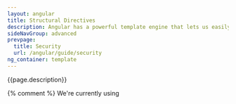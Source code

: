 ```yaml
---
layout: angular
title: Structural Directives
description: Angular has a powerful template engine that lets us easily manipulate the DOM structure of our elements.
sideNavGroup: advanced
prevpage:
  title: Security
  url: /angular/guide/security
ng_container: template
---
```

<!-- FilePath: src/angular/guide/structural-directives.md -->
<?code-excerpt path-base="examples/ng/doc/structural-directives"?>
{{page.description}}

{% comment %}
We're currently using <template> until <ng-container> becomes available;
hence the page variable named `ng_container` set to `template` in the front matter.
Btw, <template> is soon to be renamed <ng-template> in ngTS.
{% endcomment %}

This guide looks at how Angular manipulates the DOM with **structural directives** and
how you can write your own structural directives to do the same thing.

Try the <live-example></live-example>.

<div id="definition"></div>
## What are structural directives?

Structural directives are responsible for HTML layout.
They shape or reshape the DOM's _structure_, typically by adding, removing, or manipulating
elements.

As with other directives, you apply a structural directive to a _host element_.
The directive then does whatever it's supposed to do with that host element and its descendents.

Structural directives are easy to recognize.
An asterisk (*) precedes the directive attribute name as in this example.

<?code-excerpt "lib/app_component.html (ngif)"?>
```
  <div *ngIf="hero != null" >{!{hero.name}!}</div>
```

No brackets. No parentheses. Just `*ngIf` set to a string.

You'll learn in this guide that the [asterisk (*) is a convenience notation](#asterisk)
and the string is a [_microsyntax_](#microsyntax) rather than the usual
[template expression](template-syntax#template-expressions).
Angular desugars this notation into a marked-up `<template>` that surrounds the
host element and its descendents.
Each structural directive does something different with that template.

Three of the common, built-in structural directives &mdash; [NgIf](template-syntax#ngIf),
[NgFor](template-syntax#ngFor), and [NgSwitch...](template-syntax#ngSwitch) &mdash; are
described in the [_Template Syntax_](template-syntax) guide and seen in samples throughout the Angular documentation.
Here's an example of them in a template:

<?code-excerpt "lib/app_component.html (built-in)"?>
```
  <div *ngIf="hero != null" >{!{hero.name}!}</div>

  <ul>
    <li *ngFor="let hero of heroes">{!{hero.name}!}</li>
  </ul>

  <div [ngSwitch]="hero?.emotion">
    <happy-hero    *ngSwitchCase="'happy'"    [hero]="hero"></happy-hero>
    <sad-hero      *ngSwitchCase="'sad'"      [hero]="hero"></sad-hero>
    <confused-hero *ngSwitchCase="'confused'" [hero]="hero"></confused-hero>
    <unknown-hero  *ngSwitchDefault           [hero]="hero"></unknown-hero>
  </div>
```

This guide won't repeat how to _use_ them. But it does explain _how they work_
and how to [write your own](#unless) structural directive.

<div class="alert alert-info" markdown="1">
  <h4>Directive spelling</h4>

  Throughout this guide, you'll see a directive spelled in both _UpperCamelCase_ and _lowerCamelCase_.
  Already you've seen `NgIf` and `ngIf`.
  There's a reason. `NgIf` refers to the directive _class_;
  `ngIf` refers to the directive's _attribute name_.

  A directive _class_ is spelled in _UpperCamelCase_ (`NgIf`).
  A directive's _attribute name_ is spelled in _lowerCamelCase_ (`ngIf`).
  The guide refers to the directive _class_ when talking about its properties and what the directive does.
  The guide refers to the _attribute name_ when describing how
  you apply the directive to an element in the HTML template.
</div>

<div class="l-sub-section" markdown="1">
  There are two other kinds of Angular directives, described extensively elsewhere:
  (1)&nbsp;components and (2)&nbsp;attribute directives.

  A *component* manages a region of HTML in the manner of a native HTML element.
  Technically it's a directive with a template.

  An [*attribute* directive](attribute-directives) changes the appearance or behavior
  of an element, component, or another directive.
  For example, the built-in [`NgStyle`](template-syntax#ngStyle) directive
  changes several element styles at the same time.

  You can apply many _attribute_ directives to one host element.
  You can [only apply one](#one-per-element) _structural_ directive to a host element.
</div>

## NgIf case study {#ngIf}

`NgIf` is the simplest structural directive and the easiest to understand.
It takes a boolean expression and makes an entire chunk of the DOM appear or disappear.

<?code-excerpt "lib/app_component.html (ngif-true)"?>
```
  <p *ngIf="true">
    Expression is true and ngIf is true.
    This paragraph is in the DOM.
  </p>
  <p *ngIf="false">
    Expression is false and ngIf is false.
    This paragraph is not in the DOM.
  </p>
```

The `ngIf` directive doesn't hide elements with CSS. It adds and removes them physically from the DOM.
Confirm that fact using browser developer tools to inspect the DOM.

<img class="image-display" src="{% asset_path 'ng/devguide/structural-directives/element-not-in-dom.png' %}" alt="ngIf=false element not in DOM">

The top paragraph is in the DOM. The bottom, disused paragraph is not;
in its place is a comment about "template bindings" (more about that [later](#asterisk)).

When the condition is false, `NgIf` removes its host element from the DOM,
detaches it from DOM events (the attachments that it made),
detaches the component from Angular change detection, and destroys it.
The component and DOM nodes can be garbage-collected and free up memory.

### Why *remove* rather than *hide*?

A directive could hide the unwanted paragraph instead by setting its `display` style to `none`.

<?code-excerpt "lib/app_component.html (display-none)"?>
```
  <p [style.display]="'block'">
    Expression sets display to "block".
    This paragraph is visible.
  </p>
  <p [style.display]="'none'">
    Expression sets display to "none".
    This paragraph is hidden but still in the DOM.
  </p>
```

While invisible, the element remains in the DOM.

<img class="image-display" src="{% asset_path 'ng/devguide/structural-directives/element-display-in-dom.png' %}" alt="hidden element still in DOM">

The difference between hiding and removing doesn't matter for a simple paragraph.
It does matter when the host element is attached to a resource intensive component.
Such a component's behavior continues even when hidden.
The component stays attached to its DOM element. It keeps listening to events.
Angular keeps checking for changes that could affect data bindings.
Whatever the component was doing, it keeps doing.

Although invisible, the component&mdash;and all of its descendant components&mdash;tie up resources.
The performance and memory burden can be substantial, responsiveness can degrade, and the user sees nothing.

On the positive side, showing the element again is quick.
The component's previous state is preserved and ready to display.
The component doesn't re-initialize&mdash;an operation that could be expensive.
So hiding and showing is sometimes the right thing to do.

But in the absence of a compelling reason to keep them around,
your preference should be to remove DOM elements that the user can't see
and recover the unused resources with a structural directive like `NgIf` .

**These same considerations apply to every structural directive, whether built-in or custom.**
Before applying a structural directive, you might want to pause for a moment
to consider the consequences of adding and removing elements and of creating and destroying components.

## The asterisk (*) prefix {#asterisk}

Surely you noticed the asterisk (*) prefix to the directive name
and wondered why it is necessary and what it does.

Here is `*ngIf` displaying the hero's name if `hero` exists.

<?code-excerpt "lib/app_component.html (asterisk)"?>
```
  <div *ngIf="hero != null" >{!{hero.name}!}</div>
```

The asterisk is [syntactic sugar][] for something a bit more complicated.
Internally, Angular desugars it into a [template element][], wrapped around the host element, like this.

<?code-excerpt "lib/app_component.html (ngif-template)"?>
```
  <template [ngIf]="hero != null">
    <div>{!{hero.name}!}</div>
  </template>
```

* The `*ngIf` directive moved to the `<template>` element where it became a property binding,`[ngIf]`.
* The rest of the `<div>`, including its class attribute, moved inside the `<template>` element.

None of these forms are actually rendered.
Only the finished product ends up in the DOM.

<img class="image-display" src="{% asset_path 'ng/devguide/structural-directives/hero-div-in-dom.png' %}" alt="hero div in DOM">

Angular consumed the `<template>` content during its actual rendering and
replaced the `<template>` with a diagnostic comment.

The [NgFor](#ngFor) and [NgSwitch](#ngSwitch) directives follow the same pattern.

## Inside _*ngFor_ {#ngFor}

Angular transforms the `*ngFor` in similar fashion from asterisk (*) syntax through
template _attribute_ to template _element_.

Here's a full-featured app of `NgFor`, written all three ways:

<?code-excerpt "lib/app_component.html (inside-ngfor)"?>
```
  <div *ngFor="let hero of heroes; let i=index; let odd=odd; trackBy: trackByHeroId"
       [class.odd]="odd">
    ({!{i}!}) {!{hero.name}!}
  </div>

  <template ngFor let-hero [ngForOf]="heroes" let-i="index" let-odd="odd"
            [ngForTrackBy]="trackByHeroId">
    <div [class.odd]="odd">({!{i}!}) {!{hero.name}!}</div>
  </template>
```

This is manifestly more complicated than `ngIf` and rightly so.
The `NgFor` directive has more features, both required and optional, than the `NgIf` shown in this guide.
At minimum `NgFor` needs a looping variable (`let hero`) and a list (`heroes`).

You enable these features in the string assigned to `ngFor`, which you write in Angular's [microsyntax](#microsyntax).

<div class="alert alert-info" markdown="1">
  Everything _outside_ the `ngFor` string stays with the host element
  (the `<div>`) as it moves inside the `<template>`.
  In this example, the `[ngClass]="odd"` stays on the `<div>`.
</div>

### Microsyntax

The Angular microsyntax lets you configure a directive in a compact, friendly string.
The microsyntax parser translates that string into attributes on the `<template>`:

* The `let` keyword declares a [_template input variable_](#template-input-variable)
that you reference within the template. The input variables in this example are `hero`, `i`, and `odd`.
The parser translates `let hero`, `let i`, and `let odd` into variables named,
`let-hero`, `let-i`, and `let-odd`.

* The microsyntax parser takes `of` and `trackby`, title-cases them (`of` -> `Of`, `trackBy` -> `TrackBy`),
and prefixes them with the directive's attribute name (`ngFor`), yielding the names `ngForOf` and `ngForTrackBy`.
Those are the names of two `NgFor` _input properties_ .
That's how the directive learns that the list is `heroes` and the track-by function is `trackById`.

* As the `NgFor` directive loops through the list, it sets and resets properties of its own _context_ object.
These properties include `index` and `odd` and a special property named `$implicit`.

* The `let-i` and `let-odd` variables were defined as `let i=index` and `let odd=odd`.
Angular sets them to the current value of the context's `index` and `odd` properties.

* The context property for `let-hero` wasn't specified.
It's intended source is implicit.
Angular sets `let-hero` to the value of the context's `$implicit` property
which `NgFor` has initialized with the hero for the current iteration.

* The [API guide](/api/angular/angular/NgFor-class.html "API: NgFor")
describes additional `NgFor` directive properties and context properties.

These microsyntax mechanisms are available to you when you write your own structural directives.
Studying the source code for `NgIf` and `NgFor` is a great way to learn more.

<div id="template-input-variables"></div>
### Template input variable

A _template input variable_ is a variable whose value you can reference _within_ a single instance of the template.
There are several such variables in this example: `hero`, `i`, and `odd`.
All are preceded by the keyword `let`.

A _template input variable_ is **_not_** the same as a
[template _reference_ variable](template-syntax#ref-vars),
neither _semantically_ nor _syntactically_.

You declare a template _input_ variable using the `let` keyword (`let hero`).
The variable's scope is limited to a _single instance_ of the repeated template.
You can use the same variable name again in the definition of other structural directives.

You declare a template _reference_ variable by prefixing the variable name with `#` (`#var`).
A _reference_ variable refers to its attached element, component or directive.
It can be accessed _anywhere_ in the _entire template_.

Template _input_ and _reference_ variable names have their own namespaces. The `hero` in `let hero` is never the same
variable as the `hero` declared as `#hero`.

<div id="one-per-element"></div>
### One structural directive per host element

Someday you'll want to repeat a block of HTML but only when a particular condition is true.
You'll _try_ to put both an `*ngFor` and an `*ngIf` on the same host element.
Angular won't let you. You may apply only one _structural_ directive to an element.

The reason is simplicity. Structural directives can do complex things with the host element and its descendents.
When two directives lay claim to the same host element, which one takes precedence?
Which should go first, the `NgIf` or the `NgFor`? Can the `NgIf` cancel the effect of the `NgFor`?
If so (and it seems like it should be so), how should Angular generalize the ability to cancel for other structural directives?

There are no easy answers to these questions. Prohibiting multiple structural directives makes them moot.
There's an easy solution for this use case: put the `*ngIf` on a container element that wraps the `*ngFor` element.
One or both elements can be an [`{{page.ng_container}}`](#ngcontainer) so you don't have to introduce extra levels of HTML.

## Inside _NgSwitch_ directives {#ngSwitch}

The Angular _NgSwitch_ is actually a set of cooperating directives: `NgSwitch`, `NgSwitchCase`, and `NgSwitchDefault`.

Here's an example.

<?code-excerpt "lib/app_component.html (ngswitch)"?>
```
  <div [ngSwitch]="hero?.emotion">
    <happy-hero    *ngSwitchCase="'happy'"    [hero]="hero"></happy-hero>
    <sad-hero      *ngSwitchCase="'sad'"      [hero]="hero"></sad-hero>
    <confused-hero *ngSwitchCase="'confused'" [hero]="hero"></confused-hero>
    <unknown-hero  *ngSwitchDefault           [hero]="hero"></unknown-hero>
  </div>
```

<div class="l-sub-section" markdown="1">
  You might come across an `NgSwitchWhen` directive in older code.
  That is the deprecated name for `NgSwitchCase`.
</div>

The switch value assigned to `NgSwitch` (`hero.emotion`) determines which
(if any) of the switch cases are displayed.

`NgSwitch` itself is not a structural directive.
It's an _attribute_ directive that controls the behavior of the other two switch directives.
That's why you write `[ngSwitch]`, never `*ngSwitch`.

`NgSwitchCase` and `NgSwitchDefault` _are_ structural directives.
You attach them to elements using the asterisk (*) prefix notation.
An `NgSwitchCase` displays its host element when its value matches the switch value.
The `NgSwitchDefault` displays its host element when no sibling `NgSwitchCase` matches the switch value.

<div class="l-sub-section" markdown="1">
  The element to which you apply a directive is its _host_ element.
  The `<happy-hero>` is the host element for the happy `*ngSwitchCase`.
  The `<unknown-hero>` is the host element for the `*ngSwitchDefault`.
</div>

As with other structural directives, the `NgSwitchCase` and `NgSwitchDefault`
can be desugared into the `<template>` element form.

<?code-excerpt "lib/app_component.html (ngswitch-template)"?>
```
  <div [ngSwitch]="hero?.emotion">
    <template [ngSwitchCase]="'happy'">
      <happy-hero [hero]="hero"></happy-hero>
    </template>
    <template [ngSwitchCase]="'sad'">
      <sad-hero [hero]="hero"></sad-hero>
    </template>
    <template [ngSwitchCase]="'confused'">
      <confused-hero [hero]="hero"></confused-hero>
    </template >
    <template ngSwitchDefault>
      <unknown-hero [hero]="hero"></unknown-hero>
    </template>
  </div>
```

## Prefer the asterisk (*) syntax  {#prefer-asterisk}

The asterisk (*) syntax is more clear than the other desugared forms.
{%comment%}Use [&lt;ng-container&gt;](#ng-container) when there's no single element to host the directive.{%endcomment%}

While there's rarely a good reason to apply a structural directive in template _attribute_ or _element_ form,
it's still important to know that Angular creates a `<template>` and to understand how it works.
You'll refer to the `<template>` when you [write your own structural directive](#unless).

## The *template* element  {#template}

The HTML 5 [template element][] is a formula for rendering HTML.
It is never displayed directly.
In fact, before rendering the view, Angular _replaces_ the `<template>` and its contents with a comment.

If there is no structural directive and you merely wrap some elements in a `<template>`,
those elements disappear.
That's the fate of the middle "Hip!" in the phrase "Hip! Hip! Hooray!".

<?code-excerpt "lib/app_component.html (template-tag)"?>
```
  <p>Hip!</p>
  <template>
    <p>Hip!</p>
  </template>
  <p>Hooray!</p>
```

Angular erases the middle "Hip!", leaving the cheer a bit less enthusiastic.

<img class="image-display" src="{% asset_path 'ng/devguide/structural-directives/template-rendering.png' %}" width="382" alt="template tag rendering">

A structural directive puts a `<template>` to work
as you'll see when you [write your own structural directive](#unless).

<div id="group-elements"></div>
<div id="ngcontainer"></div>
<div id="ng-container"></div>
## Group sibling elements

There's often a _root_ element that can and should host the structural directive.
The list element (`<li>`) is a typical host element of an `NgFor` repeater.

<?code-excerpt "lib/app_component.html (ngfor-li)"?>
```
  <li *ngFor="let hero of heroes">{!{hero.name}!}</li>
```

When there isn't a host element, you can usually wrap the content in a native HTML container element,
such as a `<div>`, and attach the directive to that wrapper.

<?code-excerpt "lib/app_component.html (ngif)"?>
```
  <div *ngIf="hero != null" >{!{hero.name}!}</div>
```

Introducing another container element&mdash;typically a `<span>` or `<div>`&mdash;to
group the elements under a single _root_ is usually harmless.
_Usually_ ... but not _always_.

The grouping element may break the template appearance because CSS styles
neither expect nor accommodate the new layout.
For example, suppose you have the following paragraph layout.

<?code-excerpt "lib/app_component.html (ngif-span)"?>
```
  <p>
    I turned the corner
    <span *ngIf="hero != null">
      and saw {!{hero.name}!}. I waved
    </span>
    and continued on my way.
  </p>
```

You also have a CSS style rule that happens to apply to a `<span>` within a `<p>`aragraph.

<?code-excerpt "lib/app_component.css (p-span)"?>
```
  p span { color: red; font-size: 70%; }
```

The constructed paragraph renders strangely.

<img class="image-display" src="{% asset_path 'ng/devguide/structural-directives/bad-paragraph.png' %}" alt="spanned paragraph with bad style">

The `p span` style, intended for use elsewhere, was inadvertently applied here.

Another problem: some HTML elements require all immediate children to be of a specific type.
For example, the `<select>` element requires `<option>` children.
You can't wrap the _options_ in a conditional `<div>` or a `<span>`.

When you try this,

<?code-excerpt "lib/app_component.html (select-span)"?>
```
  <div>
    Pick your favorite hero
    (<label><input type="checkbox" checked (change)="showSad = !showSad">show sad</label>)
  </div>
  <select [(ngModel)]="hero">
    <span *ngFor="let h of heroes">
      <span *ngIf="showSad || h.emotion !== 'sad'">
        <option [ngValue]="h">{!{h.name}!} ({!{h.emotion}!})</option>
      </span>
    </span>
  </select>
```

the drop down is empty.

<img class="image-display" src="{% asset_path 'ng/devguide/structural-directives/bad-select.png' %}" alt="spanned options don't work">

The browser won't display an `<option>` within a `<span>`.

### *{{page.ng_container}}* to the rescue

The Angular `<{{page.ng_container}}>` is a grouping element that doesn't interfere with styles or layout
because Angular _doesn't put it in the DOM_.

Here's the conditional paragraph again, this time using `<{{page.ng_container}}>`.

<?code-excerpt "lib/app_component.html (ngif-ngcontainer)"?>
```
  <p>
    I turned the corner
    <template [ngIf]="hero != null">
      and saw {!{hero.name}!}. I waved
    </template>
    and continued on my way. [template]
  </p>
```

It renders properly. Notice the use of a desugared form of [NgIf](#ngIf).

<img class="image-display" src="{% asset_path 'ng/devguide/structural-directives/good-paragraph.png' %}" alt="ngcontainer paragraph with proper style">

Now conditionally exclude a _select_ `<option>` with `<{{page.ng_container}}>`.

<?code-excerpt "lib/app_component.html (select-ngcontainer)"?>
```
  <div>
    Pick your favorite hero 2
    (<label><input type="checkbox" checked (change)="showSad = !showSad">show sad</label>)
  </div>
  <select [(ngModel)]="hero">
    <template ngFor let-h [ngForOf]="heroes">
      <template [ngIf]="showSad || h.emotion !== 'sad'">
        <option [ngValue]="h">{!{h.name}!} ({!{h.emotion}!})</option>
      </template>
    </template>
  </select>
```

The drop down works properly.

<img class="image-display" src="{% asset_path 'ng/devguide/structural-directives/select-ngcontainer-anim.gif' %}" alt="ngcontainer options work properly">

The `<{{page.ng_container}}>` is a syntax element recognized by the Angular parser.
It's not a directive, component, class, or interface.
It's more like the curly braces in a Dart `if`-block:

<code-example lang="dart">if (someCondition) {
  statement1;
  statement2;
  statement3;
}</code-example>

Without those braces, Dart would only execute the first statement
when you intend to conditionally execute all of them as a single block.
The `<{{page.ng_container}}>` satisfies a similar need in Angular templates.

## Write a structural directive {#unless}

In this section, you write an `UnlessDirective` structural directive
that does the opposite of `NgIf`.
`NgIf` displays the template content when the condition is `true`.
`UnlessDirective` displays the content when the condition is ***false***.

<?code-excerpt "lib/app_component.html (myUnless-1)"?>
```
  <p *myUnless="condition">Show this sentence unless the condition is true.</p>
```

Creating a directive is similar to creating a component.
Here's how you might begin:

<?code-excerpt "lib/src/unless_directive.dart (skeleton)" title?>
```
  import 'package:angular/angular.dart';

  @Directive(selector: '[myUnless]')
  class UnlessDirective {
  }
```

The directive's _selector_ is typically the directive's **attribute name** in square brackets, `[myUnless]`.
The brackets define a CSS
<a href="https://developer.mozilla.org/en-US/docs/Web/CSS/Attribute_selectors" target="_blank" rel="noopener" title="MDN: Attribute selectors">attribute selector</a>.

The directive _attribute name_ should be spelled in _lowerCamelCase_ and begin with a prefix.
Don't use `ng`. That prefix belongs to Angular.
Pick something short that fits you or your company.
In this example, the prefix is `my`.

The directive _class_ name ends in `Directive`.
Angular's own directives do not.

### _TemplateRef_ and _ViewContainerRef_

A simple structural directive like this one creates an
[_embedded view_](/api/angular/angular/EmbeddedViewRef-class.html "API: EmbeddedViewRef")
from the Angular-generated `<template>` and inserts that view in a
[_view container_](/api/angular/angular/ViewContainerRef-class.html "API: ViewContainerRef")
adjacent to the directive's original `<p>` host element.

You'll acquire the `<template>` contents with a
[`TemplateRef`](/api/angular/angular/TemplateRef-class.html "API: TemplateRef")
and access the _view container_ through a
[`ViewContainerRef`](/api/angular/angular/ViewContainerRef-class.html "API: ViewContainerRef").

You inject both in the directive constructor as private variables of the class.

<?code-excerpt "lib/src/unless_directive.dart (ctor)"?>
```
  TemplateRef _templateRef;
  ViewContainerRef _viewContainer;

  UnlessDirective(this._templateRef, this._viewContainer);
```

### The _myUnless_ property

The directive consumer expects to bind a true/false condition to `[myUnless]`.
That means the directive needs a `myUnless` property, decorated with `@Input`

<div class="l-sub-section" markdown="1">
  Read about `@Input` in the [_Template Syntax_](template-syntax#inputs-outputs) guide.
</div>

<?code-excerpt "lib/src/unless_directive.dart (set)"?>
```
  @Input()
  set myUnless(bool condition) {
    if (!condition && !_hasView) {
      _viewContainer.createEmbeddedView(_templateRef);
      _hasView = true;
    } else if (condition && _hasView) {
      _viewContainer.clear();
      _hasView = false;
    }
  }
```

Angular sets the  `myUnless` property whenever the value of the condition changes.
Because the `myUnless` property does work, it needs a setter.

* If the condition is false and the view hasn't been created previously,
tell the _view container_ to create the _embedded view_ from the template.

* If the condition is true and the view is currently displayed,
clear the container which also destroys the view.

Nobody reads the `myUnless` property so it doesn't need a getter.

The completed directive code looks like this:

<?code-excerpt "lib/src/unless_directive.dart (excerpt)" region="no-docs" title?>
```
  import 'package:angular/angular.dart';

  @Directive(selector: '[myUnless]')
  class UnlessDirective {
    bool _hasView = false;

    TemplateRef _templateRef;
    ViewContainerRef _viewContainer;

    UnlessDirective(this._templateRef, this._viewContainer);

    @Input()
    set myUnless(bool condition) {
      if (!condition && !_hasView) {
        _viewContainer.createEmbeddedView(_templateRef);
        _hasView = true;
      } else if (condition && _hasView) {
        _viewContainer.clear();
        _hasView = false;
      }
    }
  }
```

Add this directive to the `directives` list of the AppComponent.

Then create some HTML to try it.

<?code-excerpt "lib/app_component.html (myUnless)"?>
```
  <p *myUnless="condition" class="unless a">
    (A) This paragraph is displayed because the condition is false.
  </p>

  <p *myUnless="!condition" class="unless b">
    (B) Although the condition is true,
    this paragraph is displayed because myUnless is set to false.
  </p>
```

When the `condition` is false, the top (A) paragraph appears and the bottom (B) paragraph disappears.
When the `condition` is true, the top (A) paragraph is removed and the bottom (B) paragraph appears.

<img class="image-display" src="{% asset_path 'ng/devguide/structural-directives/unless-anim.gif' %}" alt="UnlessDirective in action">

## Summary

You can both try and download the source code for this guide in the <live-example></live-example>.

Here is the source under the `lib` folder.

<code-tabs>
  <?code-pane "lib/app_component.dart" linenums?>
  <?code-pane "lib/app_component.html" linenums?>
  <?code-pane "lib/app_component.css" linenums?>
  <?code-pane "lib/src/hero.dart" linenums?>
  <?code-pane "lib/src/hero_switch_components.dart" linenums?>
  <?code-pane "lib/src/unless_directive.dart" linenums?>
</code-tabs>

You learned

* that structural directives manipulate HTML layout.
* to use [`<{{page.ng_container}}>`](#ngcontainer) as a grouping element when there is no suitable host element.
* that the Angular desugars [asterisk (*) syntax](#asterisk) into a `<template>`.
* how that works for the `NgIf`, `NgFor` and `NgSwitch` built-in directives.
* about the [_microsyntax_](#microsyntax) that expands into a [`<template>`](#template).
* to write a [custom structural directive](#unless), `UnlessDirective`.

[syntactic sugar]: https://en.wikipedia.org/wiki/Syntactic_sugar
[template element]: https://developer.mozilla.org/en-US/docs/Web/HTML/Element/template
